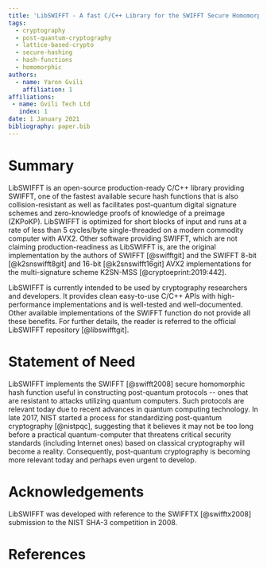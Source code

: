 ```yaml
---
title: 'LibSWIFFT - A fast C/C++ Library for the SWIFFT Secure Homomorphic Hash Function'
tags:
  - cryptography
  - post-quantum-cryptography 
  - lattice-based-crypto
  - secure-hashing
  - hash-functions
  - homomorphic
authors:
  - name: Yaron Gvili
    affiliation: 1
affiliations:
 - name: Gvili Tech Ltd
   index: 1
date: 1 January 2021
bibliography: paper.bib
---
```


# Summary

LibSWIFFT is an open-source production-ready C/C++ library providing SWIFFT, one
of the fastest available secure hash functions that is also collision-resistant
as well as facilitates post-quantum digital signature schemes and zero-knowledge
proofs of knowledge of a preimage (ZKPoKP). LibSWIFFT is optimized for short
blocks of input and runs at a rate of less than 5 cycles/byte single-threaded on
a modern commodity computer with AVX2. Other software providing SWIFFT, which
are not claiming production-readiness as LibSWIFFT is, are the original
implementation by the authors of SWIFFT [@swifftgit] and the SWIFFT 8-bit
[@k2snswifft8git] and 16-bit [@k2snswifft16git] AVX2 implementations for the
multi-signature scheme K2SN-MSS [@cryptoeprint:2019:442].

LibSWIFFT is currently intended to be used by cryptography researchers and
developers. It provides clean easy-to-use C/C++ APIs with high-performance
implementations and is well-tested and well-documented. Other available
implementations of the SWIFFT function do not provide all these benefits. For
further details, the reader is referred to the official LibSWIFFT repository
[@libswifftgit].

# Statement of Need

LibSWIFFT implements the SWIFFT [@swifft2008] secure homomorphic hash function
useful in constructing post-quantum protocols -- ones that are resistant to
attacks utilizing quantum computers. Such protocols are relevant today due to
recent advances in quantum computing technology. In late 2017, NIST started a
process for standardizing post-quantum cryptography [@nistpqc], suggesting that
it believes it may not be too long before a practical quantum-computer that
threatens critical security standards (including Internet ones) based on
classical cryptography will become a reality. Consequently, post-quantum
cryptography is becoming more relevant today and perhaps even urgent to develop.

# Acknowledgements

LibSWIFFT was developed with reference to the SWIFFTX [@swifftx2008] submission
to the NIST SHA-3 competition in 2008.

# References
